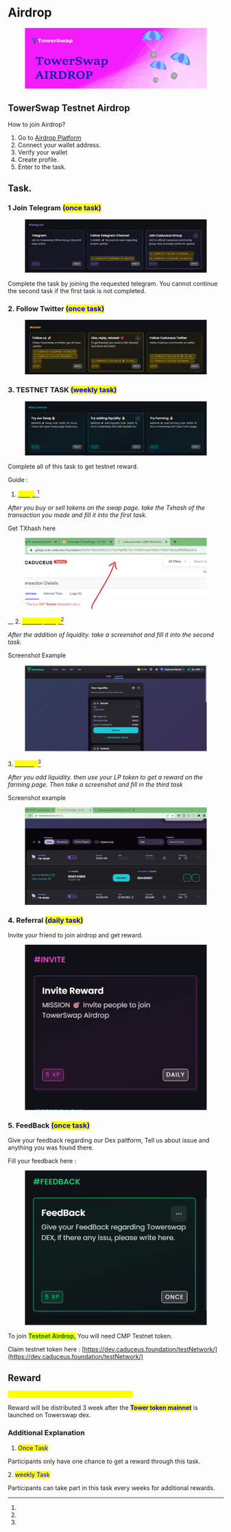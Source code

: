 # Airdrop

<figure><img src=".gitbook/assets/head2.png" alt=""><figcaption></figcaption></figure>

## TowerSwap Testnet Airdrop

How to join Airdrop?

1. Go to [Airdrop Platform ](https://towerswap.crew3.xyz/)
2. Connect your wallet address.
3. Verify your wallet
4. &#x20;Create profile.
5. Enter to the task.

## Task.

### 1 Join Telegram  <mark style="color:blue;">(once task)</mark>



<figure><img src=".gitbook/assets/tg.png" alt=""><figcaption></figcaption></figure>

Complete the task by joining the requested telegram. You cannot continue the second task if the first task is not completed.

### 2. Follow Twitter  <mark style="color:blue;">(once task)</mark>

<figure><img src=".gitbook/assets/tw.png" alt=""><figcaption></figcaption></figure>

### 3. TESTNET TASK <mark style="color:blue;">(weekly task)</mark>

<figure><img src=".gitbook/assets/testnet.png" alt=""><figcaption></figcaption></figure>

Complete all of this task to get testnet reward.&#x20;

Guide :&#x20;

1. <mark style="color:yellow;"></mark>[<mark style="color:yellow;">Swap</mark>. ](#user-content-fn-1)[^1]

_After you buy or sell tokens on the swap page. take the Txhash of the transaction you made and fill it into the first task._

Get TXhash here

<figure><img src=".gitbook/assets/tx (1).png" alt=""><figcaption></figcaption></figure>

&#x20;__ 2.  [<mark style="color:yellow;">Add Liquidity.</mark>](#user-content-fn-2)[^2]<mark style="color:yellow;"></mark>

&#x20;_After the addition of liquidity. take a screenshot and fill it into the second task._

Screenshot Example

<figure><img src=".gitbook/assets/liq.png" alt=""><figcaption></figcaption></figure>

&#x20;3\. <mark style="color:yellow;"></mark> [<mark style="color:yellow;">Farming</mark>](#user-content-fn-3)[^3]<mark style="color:yellow;"></mark>

_After you add liquidity. then use your LP token to get a reward on the farming page. Then take a screenshot and fill in the third task_

Screenshot example

<figure><img src=".gitbook/assets/farm.png" alt=""><figcaption></figcaption></figure>

### 4. Referral  <mark style="color:blue;">(daily task)</mark>

Invite your friend to join airdrop and get reward.&#x20;

<figure><img src=".gitbook/assets/in.png" alt=""><figcaption></figcaption></figure>

### 5.  FeedBack  <mark style="color:blue;">(once task)</mark>

Give your feedback regarding our Dex paltform, Tell us about issue and anything you was found there.&#x20;

Fill your feedback here :&#x20;

<figure><img src=".gitbook/assets/fe.png" alt=""><figcaption></figcaption></figure>

To join <mark style="color:green;">**Testnet Airdrop,**</mark> <mark style="color:green;"></mark><mark style="color:green;"></mark> You will need CMP Testnet token.&#x20;

Claim testnet token here : [https://dev.caduceus.foundation/testNetwork/](https://dev.caduceus.foundation/testNetwork/)

## Reward&#x20;

<mark style="color:yellow;">**The reward ratio is 10 XP = 1 TWS Mainnet.**</mark>

Reward will be distributed 3 week after the <mark style="color:blue;">**Tower token mainnet**</mark> is launched on Towerswap dex.



### Additional Explanation

1. <mark style="color:blue;">Once Task</mark>

Participants only have one chance to get a reward through this task.

&#x20; 2\. <mark style="color:blue;">weekly Task</mark>&#x20;

Participants can take part in this task every weeks for additional rewards.



[^1]: 

[^2]: 

[^3]: 

